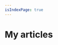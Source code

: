```yaml
---
isIndexPage: true
---
```


# My articles

<!-- markdownlint-disable -->
<blog-index startPath="/fr/organisation-travail/" />
